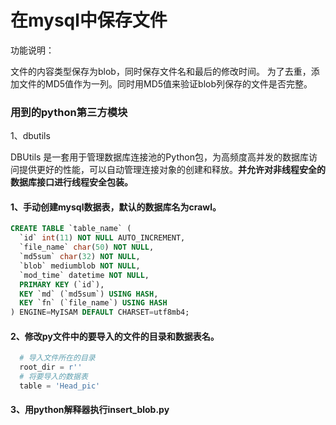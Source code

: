 # 在mysql中保存文件
功能说明：

文件的内容类型保存为blob，同时保存文件名和最后的修改时间。
为了去重，添加文件的MD5值作为一列。同时用MD5值来验证blob列保存的文件是否完整。

### 用到的python第三方模块

1、dbutils

DBUtils 是一套用于管理数据库连接池的Python包，为高频度高并发的数据库访问提供更好的性能，可以自动管理连接对象的创建和释放。**并允许对非线程安全的数据库接口进行线程安全包装。**



#### 1、手动创建mysql数据表，默认的数据库名为crawl。

```sql
CREATE TABLE `table_name` (
  `id` int(11) NOT NULL AUTO_INCREMENT,
  `file_name` char(50) NOT NULL,
  `md5sum` char(32) NOT NULL,
  `blob` mediumblob NOT NULL,
  `mod_time` datetime NOT NULL,
  PRIMARY KEY (`id`),
  KEY `md` (`md5sum`) USING HASH,
  KEY `fn` (`file_name`) USING HASH
) ENGINE=MyISAM DEFAULT CHARSET=utf8mb4;
```
#### 2、修改py文件中的要导入的文件的目录和数据表名。

```python
  # 导入文件所在的目录
  root_dir = r''
  # 将要导入的数据表
  table = 'Head_pic'
```



#### 3、用python解释器执行insert_blob.py

